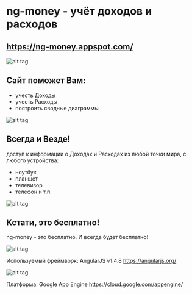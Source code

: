 ng-money - учёт доходов и расходов
==================================
https://ng-money.appspot.com/
-----------------------------

![alt tag](https://ng-money.appspot.com/images/landing_page_site_help_you.png)
## Сайт поможет Вам:
* учесть Доходы
* учесть Расходы
* построить сводные диаграммы

![alt tag](https://ng-money.appspot.com/images/landing_page_anytime_and_anywhere.png)

Всегда и Везде!
---------------
доступ к информации о Доходах и Расходах из любой точки мира,
с любого устройства:
* ноутбук
* планшет
* телевизор
* телефон и т.п.

![alt tag](https://ng-money.appspot.com/images/landing_page_its_free.png)

Кстати, это бесплатно!
----------------------
ng-money - это бесплатно.
И всегда будет бесплатно!

![alt tag](https://angularjs.org/img/AngularJS-large.png)

Используемый фреймворк: AngularJS v1.4.8
https://angularjs.org/

![alt tag](https://cloud.google.com/images/appengine-icon-54x48.png)

Платформа: Google App Engine
https://cloud.google.com/appengine/

